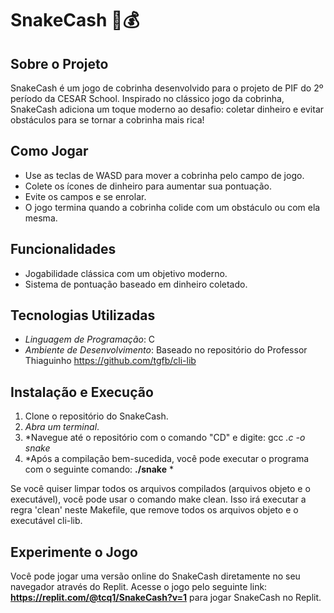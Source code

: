 # SnakeCash 🐍💰

## Sobre o Projeto
SnakeCash é um jogo de cobrinha desenvolvido para o projeto de PIF do 2º período da CESAR School. Inspirado no clássico jogo da cobrinha, SnakeCash adiciona um toque moderno ao desafio: coletar dinheiro e evitar obstáculos para se tornar a cobrinha mais rica!

## Como Jogar
- Use as teclas de WASD para mover a cobrinha pelo campo de jogo.
- Colete os ícones de dinheiro para aumentar sua pontuação.
- Evite os campos e se enrolar.
- O jogo termina quando a cobrinha colide com um obstáculo ou com ela mesma.

## Funcionalidades
- Jogabilidade clássica com um objetivo moderno.
- Sistema de pontuação baseado em dinheiro coletado.

## Tecnologias Utilizadas
- *Linguagem de Programação*: C
- *Ambiente de Desenvolvimento*: Baseado no repositório do Professor Thiaguinho https://github.com/tgfb/cli-lib

## Instalação e Execução
1. Clone o repositório do SnakeCash.
2. *Abra um terminal*.
3. *Navegue até o repositório com o comando "CD" e digite: gcc *.c -o snake*
4. *Após a compilação bem-sucedida, você pode executar o programa com o seguinte comando: **./snake** *




Se você quiser limpar todos os arquivos compilados (arquivos objeto e o executável), você pode usar o comando make clean.
Isso irá executar a regra 'clean' neste Makefile, que remove todos os arquivos objeto e o executável cli-lib.



## Experimente o Jogo
Você pode jogar uma versão online do SnakeCash diretamente no seu navegador através do Replit. Acesse o jogo pelo seguinte link: **https://replit.com/@tcq1/SnakeCash?v=1** para jogar SnakeCash no Replit.
